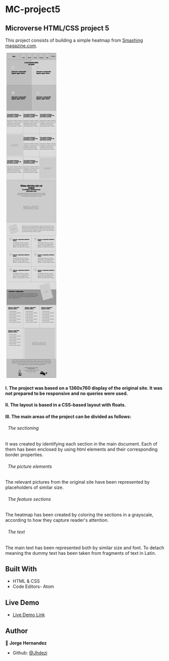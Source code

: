 # MC-project5

## Microverse HTML/CSS project 5
This project consists of building a simple heatmap from [Smashing magazine.com](https://www.smashingmagazine.com/).

![screenshot](assets/images/Design_teardown1.png)

#### I. The project was based on a 1360x760 display of the original site. It was not prepared to be responsive and no queries were used.

#### II. The layout is based in a CSS-based layout with floats.

#### III. The main areas of the project can be divided as follows:

  ###### &nbsp; The sectioning
  It was created by identifying each section in the main document. Each of them has been enclosed by using html elements and their corresponding border properties.

  ###### &nbsp; The picture elements
  The relevant pictures from the original site have been represented by placeholders of similar size.

  ###### &nbsp; The feature sections
  The heatmap has been created by coloring the sections in a grayscale, according to how they capture reader's attention.

  ###### &nbsp; The text
  The main text has been represented both by similar size and font. To detach meaning the dummy text has been taken from fragments of text in Latin.

## Built With

- HTML & CSS
- Code Editors- Atom

## Live Demo

- [Live Demo Link](https://rawcdn.githack.com/Jhdezj/MC-project5/610719f998cf6522d8530515b95fdf17bbf759ad/index.html)


## Author

👤 **Jorge Hernandez**

- Github: [@Jhdezj](https://github.com/Jhdezj)
